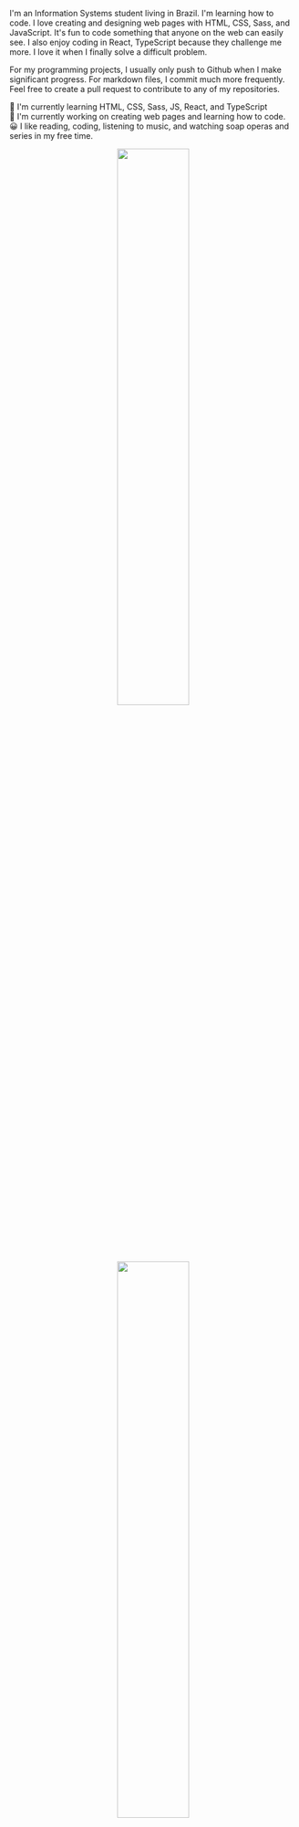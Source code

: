 I'm an Information Systems student living in Brazil. I'm learning how to code. I love creating and designing web pages with HTML, CSS, Sass, and JavaScript. It's fun to code something that anyone on the web can easily see. I also enjoy coding in React, TypeScript because they challenge me more. I love it when I finally solve a difficult problem.

For my programming projects, I usually only push to Github when I make significant progress. For markdown files, I commit much more frequently. Feel free to create a pull request to contribute to any of my repositories.

🌱 I'm currently learning HTML, CSS, Sass, JS, React, and TypeScript <br>
🔭 I'm currently working on creating web pages and learning how to code. <br>
😀 I like reading, coding, listening to music, and watching soap operas and series in my free time.<br>


<p align="center">
  <img height="50%" width="auto" src ="https://github-readme-stats.vercel.app/api?username=tatyanepgoncalves&show_icons=true&count_private=true&theme=darcula&hide_border=true&hide=issues,contribs&bg_color=00000000">
  <img height="50%" width="auto" src ="https://github-readme-stats.vercel.app/api/top-langs/?username=tatyanepgoncalves&layout=compact&hide_border=true&theme=darcula&bg_color=00000000&langs_count=6&hide=jupyter%20notebook,tex,css,php&exclude_repo=Pacman-AI">
</p>
